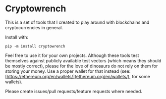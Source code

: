 # Cryptowrench

This is a set of tools that I created to play around with blockchains and cryptocurrencies in general.

Install with:
```
pip -m install cryptowrench
```

Feel free to use it for your own projects. Although these tools test themselves against publicly available test vectors (which means they should be mostly correct), please for the love of dinosaurs do not rely on them for storing your money. Use a proper wallet for that instead (see: [https://ethereum.org/en/wallets/](ethereum.org/en/wallets/), for some wallets).

Please create issues/pull requests/feature requests where needed.
